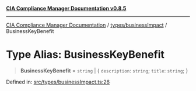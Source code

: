 [**CIA Compliance Manager Documentation v0.8.5**](../../../README.md)

***

[CIA Compliance Manager Documentation](../../../modules.md) / [types/businessImpact](../README.md) / BusinessKeyBenefit

# Type Alias: BusinessKeyBenefit

> **BusinessKeyBenefit** = `string` \| \{ `description`: `string`; `title`: `string`; \}

Defined in: [src/types/businessImpact.ts:26](https://github.com/Hack23/cia-compliance-manager/blob/3ae0301247f765ba03c8c0fe645db4718bb8af76/src/types/businessImpact.ts#L26)
